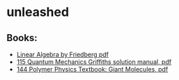 # unleashed



## Books:
- [Linear Algebra by Friedberg pdf](https://github.com/tenifni/unleashed/blob/master/FriedbergLinear%20Algebra.pdf)
- [115 Quantum Mechanics Griffiths solution manual, pdf](Griffiths-D-J-Introduction-to-Quantum-Mechanics-Solutions-2nd-Ed-Pearson-s.pdf)
- [144 Polymer Physics Textbook: Giant Molecules, pdf](https://github.com/tenifni/unleashed/blob/master/Giant-Molecules-Here-There-and-Everywhere-.pdf)
